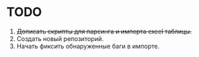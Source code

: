 # TODO
1. ~~Дописать скрипты для парсинга и импорта excel таблицы.~~
2. Создать новый репозиторий.
3. Начать фиксить обнаруженные баги в импорте.
